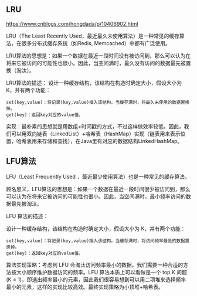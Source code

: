 ## LRU

https://www.cnblogs.com/hongdada/p/10406902.html

LRU（The Least Recently Used，最近最久未使用算法）是一种常见的缓存算法，在很多分布式缓存系统（如Redis, Memcached）中都有广泛使用。

LRU算法的思想是：如果一个数据在最近一段时间没有被访问到，那么可以认为在将来它被访问的可能性也很小。因此，当空间满时，最久没有访问的数据最先被置换（淘汰）。

LRU算法的描述： 设计一种缓存结构，该结构在构造时确定大小，假设大小为 K，并有两个功能：

    set(key,value)：将记录(key,value)插入该结构。当缓存满时，将最久未使用的数据置换掉。
    get(key)：返回key对应的value值。

实现：最朴素的思想就是用数组+时间戳的方式，不过这样做效率较低。因此，我们可以用双向链表（LinkedList）+哈希表（HashMap）实现（链表用来表示位置，哈希表用来存储和查找），在Java里有对应的数据结构LinkedHashMap。


## LFU算法

LFU（Least Frequently Used ，最近最少使用算法）也是一种常见的缓存算法。

顾名思义，LFU算法的思想是：如果一个数据在最近一段时间很少被访问到，那么可以认为在将来它被访问的可能性也很小。因此，当空间满时，最小频率访问的数据最先被淘汰。

LFU 算法的描述：

设计一种缓存结构，该结构在构造时确定大小，假设大小为 K，并有两个功能：

    set(key,value)：将记录(key,value)插入该结构。当缓存满时，将访问频率最低的数据置换掉。
    get(key)：返回key对应的value值。

算法实现策略：考虑到 LFU 会淘汰访问频率最小的数据，我们需要一种合适的方法按大小顺序维护数据访问的频率。LFU 算法本质上可以看做是一个 top K 问题(K = 1)，即选出频率最小的元素，因此我们很容易想到可以用二项堆来选择频率最小的元素，这样的实现比较高效。最终实现策略为小顶堆+哈希表。
